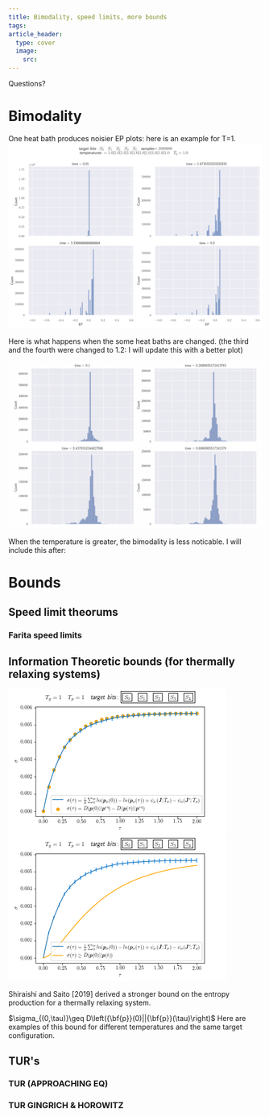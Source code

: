 ```yaml
---
title: Bimodality, speed limits, more bounds
tags: 
article_header:
  type: cover
  image:
    src: 
---
```

Questions? 


# Bimodality 

One heat bath produces noisier EP plots: here is an example for T=1. 
<img src="/files/bimodality2.svg"> 

Here is what happens when the some heat baths are changed. (the third and the fourth were changed to 1.2: I will update this with a better plot) 

<img src="/files/ex.png"> 

When the temperature is greater, the bimodality is less noticable. I will include this after:



# Bounds 

## Speed limit theorums 

### Farita speed limits 




## Information Theoretic bounds (for thermally relaxing systems)



<img src="/files/onehb.png"> <img src="/files/exbounds.png">

Shiraishi and Saito [2019] derived a stronger bound on the entropy production for a thermally relaxing system.

$\sigma_{(0,\tau)}\geq D\left({\bf{p}}(0)||{\bf{p}}(\tau)\right)$
Here are examples of this bound for different temperatures and the same target configuration. 



## TUR's

### TUR (APPROACHING EQ)

### TUR GINGRICH & HOROWITZ

